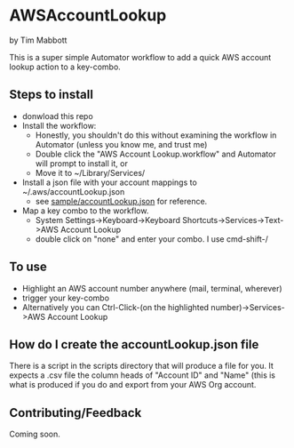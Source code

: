 # AWSAccountLookup

by Tim Mabbott

This is a super simple Automator workflow to add a quick AWS account lookup action to a key-combo.

## Steps to install

- donwload this repo
- Install the workflow:
  - Honestly, you shouldn't do this without examining the workflow in Automator (unless you know me, and trust me)
  - Double click the "AWS Account Lookup.workflow" and Automator will prompt to install it, or
  - Move it to ~/Library/Services/
- Install a json file with your account mappings to ~/.aws/accountLookup.json
  - see [sample/accountLookup.json](sample/accountLookup.json) for reference.
- Map a key combo to the workflow.
  - System Settings->Keyboard->Keyboard Shortcuts->Services->Text->AWS Account Lookup
  - double click on "none" and enter your combo.  I use cmd-shift-/

## To use

- Highlight an AWS account number anywhere (mail, terminal, wherever)
- trigger your key-combo
- Alternatively you can Ctrl-Click-(on the highlighted number)->Services->AWS Account Lookup

## How do I create the accountLookup.json file

There is a script in the scripts directory that will produce a file for you.  It expects a .csv file the column heads of "Account ID" and "Name" (this is what is produced if you do and export from your AWS Org account.

## Contributing/Feedback

Coming soon.

